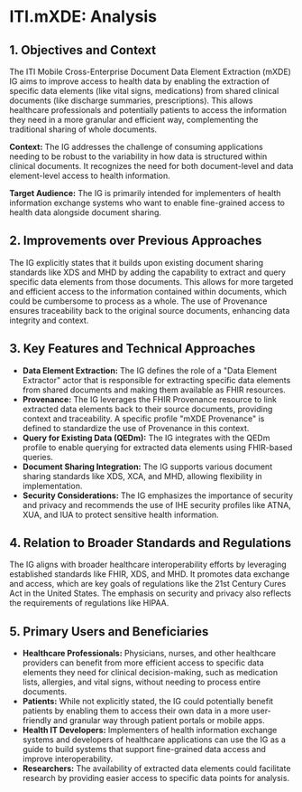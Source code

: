 # ITI.mXDE: Analysis

## 1. Objectives and Context

The ITI Mobile Cross-Enterprise Document Data Element Extraction (mXDE) IG aims to improve access to health data by enabling the extraction of specific data elements (like vital signs, medications) from shared clinical documents (like discharge summaries, prescriptions). This allows healthcare professionals and potentially patients to access the information they need in a more granular and efficient way, complementing the traditional sharing of whole documents.

**Context:** The IG addresses the challenge of consuming applications needing to be robust to the variability in how data is structured within clinical documents. It recognizes the need for both document-level and data element-level access to health information.

**Target Audience:** The IG is primarily intended for implementers of health information exchange systems who want to enable fine-grained access to health data alongside document sharing.

## 2. Improvements over Previous Approaches

The IG explicitly states that it builds upon existing document sharing standards like XDS and MHD by adding the capability to extract and query specific data elements from those documents. This allows for more targeted and efficient access to the information contained within documents, which could be cumbersome to process as a whole. The use of Provenance ensures traceability back to the original source documents, enhancing data integrity and context.

## 3. Key Features and Technical Approaches

- **Data Element Extraction:** The IG defines the role of a "Data Element Extractor" actor that is responsible for extracting specific data elements from shared documents and making them available as FHIR resources.
- **Provenance:** The IG leverages the FHIR Provenance resource to link extracted data elements back to their source documents, providing context and traceability. A specific profile "mXDE Provenance" is defined to standardize the use of Provenance in this context.
- **Query for Existing Data (QEDm):** The IG integrates with the QEDm profile to enable querying for extracted data elements using FHIR-based queries.
- **Document Sharing Integration:** The IG supports various document sharing standards like XDS, XCA, and MHD, allowing flexibility in implementation.
- **Security Considerations:** The IG emphasizes the importance of security and privacy and recommends the use of IHE security profiles like ATNA, XUA, and IUA to protect sensitive health information.

## 4. Relation to Broader Standards and Regulations

The IG aligns with broader healthcare interoperability efforts by leveraging established standards like FHIR, XDS, and MHD. It promotes data exchange and access, which are key goals of regulations like the 21st Century Cures Act in the United States. The emphasis on security and privacy also reflects the requirements of regulations like HIPAA.

## 5. Primary Users and Beneficiaries

- **Healthcare Professionals:** Physicians, nurses, and other healthcare providers can benefit from more efficient access to specific data elements they need for clinical decision-making, such as medication lists, allergies, and vital signs, without needing to process entire documents.
- **Patients:** While not explicitly stated, the IG could potentially benefit patients by enabling them to access their own data in a more user-friendly and granular way through patient portals or mobile apps.
- **Health IT Developers:** Implementers of health information exchange systems and developers of healthcare applications can use the IG as a guide to build systems that support fine-grained data access and improve interoperability.
- **Researchers:** The availability of extracted data elements could facilitate research by providing easier access to specific data points for analysis. 
